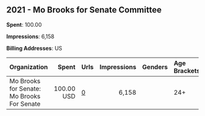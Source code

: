 ## 2021 - Mo Brooks for Senate Committee 
**Spent**: 100.00

**Impressions**: 6,158

**Billing Addresses**: US

|Organization|Spent|Urls|Impressions|Genders|Age Brackets|Country Codes|
|:---|---:|:---|---:|:---|:---|:---|
|Mo Brooks for Senate: Mo Brooks For Senate|100.00 USD|[0](https://www.snap.com/political-ads/asset/df41b4b2ce4d08a3e80118d0366ac24d05485dcf3ea9b8d155ee3b7d69f56198?mediaType=png)|6,158||24+|united states|
